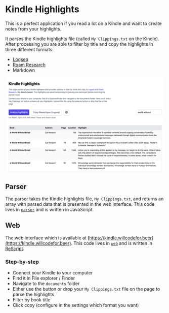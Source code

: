 # Kindle Highlights

This is a perfect application if you read a lot on a Kindle and want to create
notes from your highlights.

It parses the Kindle highlights file (called `My Clippings.txt` on
the Kindle). After processing you are able to filter by title and copy the
highlights in three different formats:

- [Logseq](http://logseq.com/)
- [Roam Research](https://roamresearch.com/)
- Markdown

![Screenshot of the application](/screenshots/screenshot.png)

## Parser

The parser takes the Kindle highlights file, `My Clippings.txt`, and returns an array with parsed data that is presented in the web interface.
This code lives in [`parser`](/packages/parser) and is written in JavaScript.

## Web

The web interface which is available at [https://kindle.willcodefor.beer](https://kindle.willcodefor.beer).
This code lives in [`web`](/packages/web) and is written in [ReScript](http://rescript-lang.org/).

### Step-by-step

- Connect your Kindle to your computer
- Find it in File explorer / Finder
- Navigate to the `documents` folder
- Either use the button or drop your `My Clippings.txt` file on the page to parse the highlights
- Filter by book title
- Click copy (configure in the settings which format you want)

